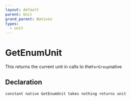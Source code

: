 ```yaml
---
layout: default
parent: Unit
grand_parent: Natives
types:
  - unit
---
```


# GetEnumUnit
This returns the current unit in calls to the`ForGroup`native

## Declaration

```
constant native GetEnumUnit takes nothing returns unit
```